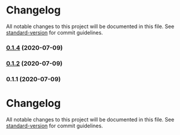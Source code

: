 # Changelog

All notable changes to this project will be documented in this file. See [standard-version](https://github.com/conventional-changelog/standard-version) for commit guidelines.

### [0.1.4](https://github.com/shlteater/yaml-prune-keys/compare/v0.1.2...v0.1.4) (2020-07-09)

### [0.1.2](https://github.com/shlteater/yaml-prune-keys/compare/v0.1.1...v0.1.2) (2020-07-09)

### 0.1.1 (2020-07-09)

# Changelog

All notable changes to this project will be documented in this file. See [standard-version](https://github.com/conventional-changelog/standard-version) for commit guidelines.